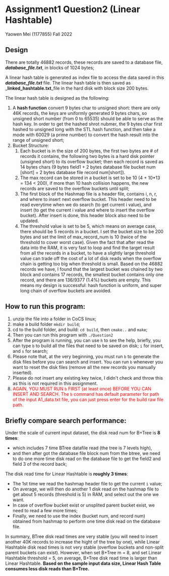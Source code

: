 # Assignment1 Question2 (Linear Hashtable)
Yaowen Mei (1177855) Fall 2022
## Design
There are totally 46882 records, these records are saved to a database file, _**database_file.txt**_, in blocks of 1024 bytes;

A linear hash table is generated as index file to access the data saved in this _**database_file.txt**_ file. The linear hash table is then saved as _**linked_hashtable.txt**_file in the hard disk with block size 200 bytes.

The linear hash table is designed as the following:
1. A **hash function** convert 9 bytes char to unsigned short: there are only 46K records, the keys are uniformly generated 9 bytes chars, so unsigned short number (from 0 to 65535) should be able to serve as the hash key. In order to get the hashed shrot nubmer, the 9 bytes char first hashed to unsigned long with the STL hash function, and then take a mode with 60029 (a prime number) to convert the hash result into the range of unsigned short;
2. Bucket Structure:
   1. Each bucket is in the size of 200 bytes, the first two bytes are # of records it contains, the following two bytes is a hard disk pointer (unsigned short) to its overflow bucket; then each record is saved as 14 bytes chars (9 bytes field1 + 2 bytes database file bucket num [short]  + 2 bytes database file record num[short]).
   2. The max record can be stored in a bucket is set to be 10 (4 + 10*13 = 134 < 200), if more than 10 hash collision happens, the new records are saved to the overflow buckets until split;
   3. The first block of the Hashmap file is a header file, contains i, n, r, and where to insert next overflow bucket. This header need to be read everytime when we do search (to get current i value), and insert (to get the current i value and where to insert the overflow bucket). After insert is done, this header block also need to be updated.
   4. The threshold value is set to be 5, which means on average case, there should be 5 records in a bucket. I set the bucket size to be 200 bytes and set the limit of max_record_num is 10 (twice of the threshold to cover worst case). Given the fact that after read the data into the RAM, it is very fast to loop and find the target result from all the records in a bucket, to have a slightly large threshold value can trade off the cost of a lot of disk reads when the overflow chain is getting too big when threshold is small. Based on the 46882 records we have, I found that the largest bucket was chained by two block and contains 17 records, the smallest bucket contains only one record, and there are 136/9377 (1.4%) buckets are empty. This means my design is successful: hash function is uniform, and super long chain of overflow buckets are avoided. 

## How to run this program:
1. unzip the file into a folder in CoCS linux;
2. make a build folder `mkdir build`;
3. cd to the build folder, and build: `cd build`, then `cmake..` and `make`;
4. Then you can run this program with `./Question2`
5. After the program is running, you can use `h` to see the help, briefly, you can type `b` to build all the files that need to be saved on disk; `i` for insert, and `s` for search;
6. Please note that, at the very beginning,  you must run `b` to generate the disk files before you can search and insert. You can run `b` whenever you want to reset the disk files (remove all the new records you manually inserted).
7. Please do not insert any existing key twice, I didn't check and throw this as this is not required in this assignment.
6. <font  color=red> AGAIN, YOU MUST RUN `b` FIRST (at least once) BEFORE YOU CAN INSERT AND SEARCH. The `b` command has default parameter for path of the input A1_data.txt file, you can just press enter for the build raw file path.</font>


## Briefly compare search performance:
Under the scale of current input dataset, the disk read num for B+Tree is **8 times**: 

- which includes 7 time BTree datafile read (the tree is 7 levels high), 
- and then after got the database file block num from the btree, we need to do one more time disk read on the database file to get the field2 and field 3 of the record back;

The disk read time for Linear Hashtable is **roughly 3 times**:

- The 1st time we read the hashmap header file to get the current `i` value;
- On average, we will then do another 1 disk read on the hashmap file to get about 5 records (threshold is 5) in RAM, and select out the one we want.
- In case of overflow bucket exist or unsplited parent bucket exist, we need to read a few more times;
- Finally, we need to use the index (bucket num, and record num) obtained from hashmap to perform one time disk read on the database file.

In summary, BTree disk read times are very stable (you will need to insert another 40K records to increase the hight of the tree by one), while Linear Hashtable disk read times is not very stable (overflow buckets and non-split parent buckets can exist). However, when set B+Tree m = 8, and set Linear Hashtable threshold = 5, on average, B+Tree disk read time is larger than Linear Hashtable.
**Based on the sample input data size, Linear Hash Table consumes less disk reads than B+Tree.**